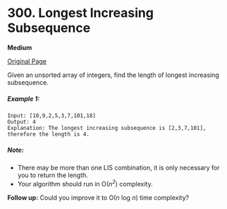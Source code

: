 # 300. Longest Increasing Subsequence

**Medium**

[Original Page](https://leetcode.com/problems/longest-increasing-subsequence/)

Given an unsorted array of integers, find the length of longest increasing subsequence.

##### Example 1:
```
Input: [10,9,2,5,3,7,101,18]
Output: 4 
Explanation: The longest increasing subsequence is [2,3,7,101], therefore the length is 4. 
```

##### Note:
- There may be more than one LIS combination, it is only necessary for you to return the length.
- Your algorithm should run in O(*n<sup>2</sup>*) complexity.

**Follow up:** Could you improve it to O(*n* log *n*) time complexity?
